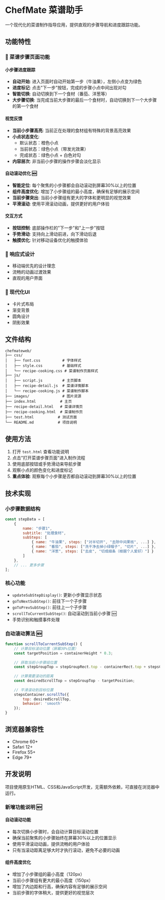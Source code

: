# ChefMate 菜谱助手

一个现代化的菜谱制作指导应用，提供直观的步骤导航和进度跟踪功能。

## 功能特性

### 🎯 菜谱步骤页面功能

#### 小步骤进度跟踪
- **自动开始**: 进入页面时自动开始第一步（牛油果），左侧小点变为绿色
- **进度标记**: 点击"下一步"按钮，完成的步骤小点中间出现对勾
- **智能切换**: 自动切换到下一个食材（番茄、洋葱等）
- **大步骤切换**: 当完成当前大步骤的最后一个食材时，自动切换到下一个大步骤的第一个食材

#### 视觉反馈
- **当前小步骤高亮**: 当前正在处理的食材组有特殊的背景高亮效果
- **小点状态变化**: 
  - 默认状态：橙色小点
  - 当前状态：绿色小点（带发光效果）
  - 完成状态：绿色小点 + 白色对勾
- **内容层次**: 非当前小步骤的操作步骤会淡化显示

#### 自动滚动优化 🆕
- **智能定位**: 每个聚焦的小步骤都会自动滚动到屏幕30%以上的位置
- **组件高度优化**: 增加了小步骤组的最小高度，确保有足够的展示空间
- **当前步骤突出**: 当前小步骤组有更大的字体和更明显的视觉效果
- **平滑滚动**: 使用平滑滚动动画，提供更好的用户体验

#### 交互方式
- **按钮控制**: 底部操作栏的"下一步"和"上一步"按钮
- **手势滑动**: 支持向上滑动前进，向下滑动后退
- **触摸优化**: 针对移动设备优化的触摸体验

### 📱 响应式设计
- 移动端优先的设计理念
- 流畅的动画过渡效果
- 直观的用户界面

### 🎨 现代化UI
- 卡片式布局
- 渐变背景
- 圆角设计
- 阴影效果

## 文件结构

```
chefmateweb/
├── css/
│   ├── font.css          # 字体样式
│   ├── style.css         # 基础样式
│   └── recipe-cooking.css # 菜谱制作页面样式
├── js/
│   ├── script.js         # 主页脚本
│   ├── recipe-detail.js  # 菜谱详情脚本
│   └── recipe-cooking.js # 菜谱制作脚本
├── images/               # 图片资源
├── index.html           # 主页
├── recipe-detail.html   # 菜谱详情页
├── recipe-cooking.html  # 菜谱制作页
├── test.html           # 测试页面
└── README.md           # 项目说明
```

## 使用方法

1. 打开 `test.html` 查看功能说明
2. 点击"打开菜谱步骤页面"进入制作流程
3. 使用底部按钮或手势滑动来导航步骤
4. 观察小点的颜色变化和进度标记
5. **重点体验**: 观察每个小步骤是否都自动滚动到屏幕30%以上的位置

## 技术实现

### 小步骤数据结构
```javascript
const stepData = [
    {
        name: "步骤1",
        subtitle: "处理食材",
        subSteps: [
            { name: "牛油果", steps: ["对半切开", "去除中间果核", ...] },
            { name: "番茄", steps: ["洗干净去掉小绿帽子", "切片", ...] },
            { name: "洋葱", steps: ["去皮", "切成细条（根据个人爱好）"] }
        ]
    },
    // ... 更多步骤
];
```

### 核心功能
- `updateSubStepDisplay()`: 更新小步骤显示状态
- `goToNextSubStep()`: 前往下一个子步骤
- `goToPrevSubStep()`: 前往上一个子步骤
- `scrollToCurrentSubStep()`: 自动滚动到当前小步骤 🆕
- 手势识别和触摸事件处理

### 自动滚动算法 🆕
```javascript
function scrollToCurrentSubStep() {
    // 计算目标滚动位置（屏幕30%位置）
    const targetPosition = containerHeight * 0.3;
    
    // 获取当前小步骤组位置
    const stepGroupTop = stepGroupRect.top - containerRect.top + stepsContainer.scrollTop;
    
    // 计算需要滚动的距离
    const desiredScrollTop = stepGroupTop - targetPosition;
    
    // 平滑滚动到目标位置
    stepsContainer.scrollTo({
        top: desiredScrollTop,
        behavior: 'smooth'
    });
}
```

## 浏览器兼容性

- Chrome 60+
- Safari 12+
- Firefox 55+
- Edge 79+

## 开发说明

项目使用原生HTML、CSS和JavaScript开发，无需额外依赖，可直接在浏览器中运行。

### 新增功能说明 🆕

#### 自动滚动功能
- 每次切换小步骤时，会自动计算目标滚动位置
- 确保当前聚焦的小步骤始终在屏幕30%以上的位置显示
- 使用平滑滚动动画，提供流畅的用户体验
- 只有当滚动距离足够大时才执行滚动，避免不必要的动画

#### 组件高度优化
- 增加了小步骤组的最小高度（120px）
- 当前小步骤组有更大的最小高度（150px）
- 增加了内边距和行高，确保内容有足够的展示空间
- 当前步骤的字体稍大，提供更好的视觉层次
